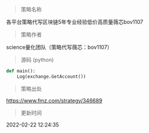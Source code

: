 
> 策略名称

各平台策略代写区块链5年专业经验低价高质量薇芯bov1107

> 策略作者

science量化团队（策略代写薇芯：bov1107）





> 源码 (python)

``` python
def main():
    Log(exchange.GetAccount())

```

> 策略出处

https://www.fmz.com/strategy/346689

> 更新时间

2022-02-22 12:24:35
